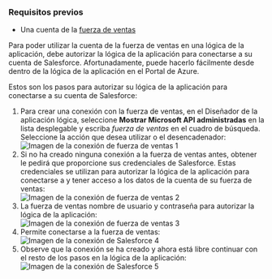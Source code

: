 ### <a name="prerequisites"></a>Requisitos previos

- Una cuenta de la [fuerza de ventas](https://salesforce.com)  


Para poder utilizar la cuenta de la fuerza de ventas en una lógica de la aplicación, debe autorizar la lógica de la aplicación para conectarse a su cuenta de Salesforce. Afortunadamente, puede hacerlo fácilmente desde dentro de la lógica de la aplicación en el Portal de Azure.  

Estos son los pasos para autorizar su lógica de la aplicación para conectarse a su cuenta de Salesforce:  
1. Para crear una conexión con la fuerza de ventas, en el Diseñador de la aplicación lógica, seleccione **Mostrar Microsoft API administradas** en la lista desplegable y escriba *fuerza de ventas* en el cuadro de búsqueda. Seleccione la acción que desea utilizar o el desencadenador:  
![Imagen de la conexión de fuerza de ventas 1](./media/connectors-create-api-salesforce/salesforce-1.png)  
2. Si no ha creado ninguna conexión a la fuerza de ventas antes, obtener le pedirá que proporcione sus credenciales de Salesforce. Estas credenciales se utilizan para autorizar la lógica de la aplicación para conectarse a y tener acceso a los datos de la cuenta de su fuerza de ventas:  
![Imagen de la conexión de fuerza de ventas 2](./media/connectors-create-api-salesforce/salesforce-2.png)  
3. La fuerza de ventas nombre de usuario y contraseña para autorizar la lógica de la aplicación:  
 ![Imagen de la conexión de fuerza de ventas 3](./media/connectors-create-api-salesforce/salesforce-3.png)  
4. Permite conectarse a la fuerza de ventas:  
![Imagen de la conexión de Salesforce 4](./media/connectors-create-api-salesforce/salesforce-4.png)  
5. Observe que la conexión se ha creado y ahora está libre continuar con el resto de los pasos en la lógica de la aplicación:  
![Imagen de la conexión de Salesforce 5](./media/connectors-create-api-salesforce/salesforce-5.png)  
